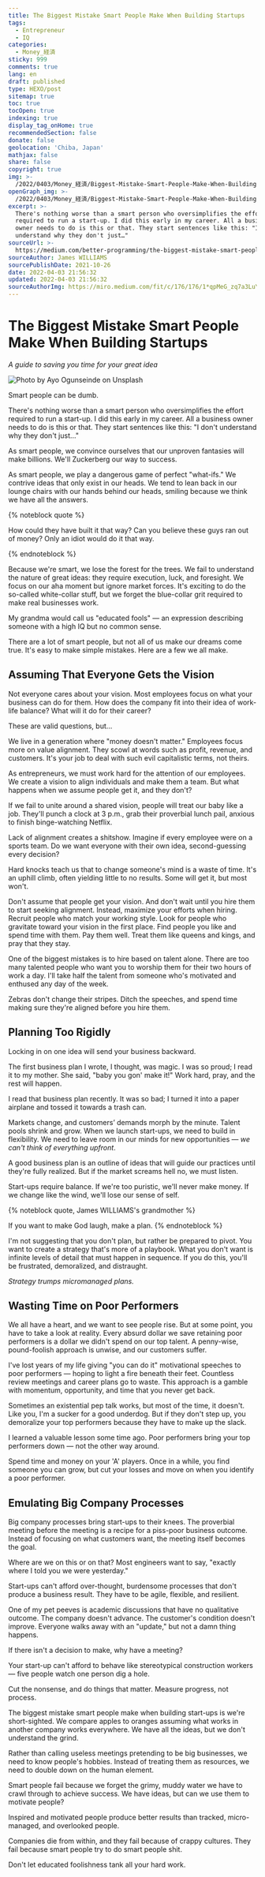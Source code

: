 ```yaml
---
title: The Biggest Mistake Smart People Make When Building Startups
tags:
  - Entrepreneur
  - IQ
categories:
  - Money_経済
sticky: 999
comments: true
lang: en
draft: published
type: HEXO/post
sitemap: true
toc: true
tocOpen: true
indexing: true
display_tag_onHome: true
recommendedSection: false
donate: false
geolocation: 'Chiba, Japan'
mathjax: false
share: false
copyright: true
img: >-
  /2022/0403/Money_経済/Biggest-Mistake-Smart-People-Make-When-Building-Startups/AdobeStock_107158911.svg
openGraph_img: >-
  /2022/0403/Money_経済/Biggest-Mistake-Smart-People-Make-When-Building-Startups/AdobeStock_107158911.png
excerpt: >-
  There's nothing worse than a smart person who oversimplifies the effort
  required to run a start-up. I did this early in my career. All a business
  owner needs to do is this or that. They start sentences like this: "I don't
  understand why they don't just…"
sourceUrl: >-
  https://medium.com/better-programming/the-biggest-mistake-smart-people-make-when-building-startups-4541d887aba9
sourceAuthor: James WILLIAMS
sourcePublishDate: 2021-10-26
date: 2022-04-03 21:56:32
updated: 2022-04-03 21:56:32
sourceAuthorImg: https://miro.medium.com/fit/c/176/176/1*qpMeG_zq7a3LuYoWdjWAzQ.jpeg
---
```

# The Biggest Mistake Smart People Make When Building Startups
 *A guide to saving you time for your great idea*

 ![Photo by Ayo Ogunseinde on Unsplash](./Biggest-Mistake-Smart-People-Make-When-Building-Startups/0__PrdhUpt5AP_3n2j.jpeg)

 Smart people can be dumb.

 There's nothing worse than a smart person who oversimplifies the effort required to run a start-up. I did this early in my career. All a business owner needs to do is this or that. They start sentences like this: "I don't understand why they don't just…"

 As smart people, we convince ourselves that our unproven fantasies will make billions. We'll Zuckerberg our way to success.

 As smart people, we play a dangerous game of perfect "what-ifs." We contrive ideas that only exist in our heads. We tend to lean back in our lounge chairs with our hands behind our heads, smiling because we think we have all the answers.

{% noteblock quote %}

How could they have built it that way? Can you believe these guys ran out of money? Only an idiot would do it that way.

{% endnoteblock %}

 Because we're smart, we lose the forest for the trees. We fail to understand the nature of great ideas: they require execution, luck, and foresight. We focus on our aha moment but ignore market forces. It's exciting to do the so-called white-collar stuff, but we forget the blue-collar grit required to make real businesses work.

 My grandma would call us "educated fools" — an expression describing someone with a high IQ but no common sense.

 There are a lot of smart people, but not all of us make our dreams come true. It's easy to make simple mistakes. Here are a few we all make.


## Assuming That Everyone Gets the Vision
 Not everyone cares about your vision. Most employees focus on what your business can do for them. How does the company fit into their idea of work-life balance? What will it do for their career?
 
 These are valid questions, but…
 
 We live in a generation where "money doesn't matter." Employees focus more on value alignment. They scowl at words such as profit, revenue, and customers. It's your job to deal with such evil capitalistic terms, not theirs.

 As entrepreneurs, we must work hard for the attention of our employees. We create a vision to align individuals and make them a team. But what happens when we assume people get it, and they don't?

 If we fail to unite around a shared vision, people will treat our baby like a job. They'll punch a clock at 3 p.m., grab their proverbial lunch pail, anxious to finish binge-watching Netflix.

 Lack of alignment creates a shitshow. Imagine if every employee were on a sports team. Do we want everyone with their own idea, second-guessing every decision?

 Hard knocks teach us that to change someone's mind is a waste of time. It's an uphill climb, often yielding little to no results. Some will get it, but most won't.

 Don't assume that people get your vision. And don't wait until you hire them to start seeking alignment. Instead, maximize your efforts when hiring. Recruit people who match your working style. Look for people who gravitate toward your vision in the first place. Find people you like and spend time with them. Pay them well. Treat them like queens and kings, and pray that they stay.

 One of the biggest mistakes is to hire based on talent alone. There are too many talented people who want you to worship them for their two hours of work a day. I'll take half the talent from someone who's motivated and enthused any day of the week.

 Zebras don't change their stripes. Ditch the speeches, and spend time making sure they're aligned before you hire them.


## Planning Too Rigidly
 Locking in on one idea will send your business backward.
 
 The first business plan I wrote, I thought, was magic. I was so proud; I read it to my mother. She said, "baby you gon' make it!" Work hard, pray, and the rest will happen.

 I read that business plan recently. It was so bad; I turned it into a paper airplane and tossed it towards a trash can.

 Markets change, and customers’ demands morph by the minute. Talent pools shrink and grow. When we launch start-ups, we need to build in flexibility. We need to leave room in our minds for new opportunities — *we can't think of everything upfront*.

 A good business plan is an outline of ideas that will guide our practices until they're fully realized. But if the market screams hell no, we must listen.

 Start-ups require balance. If we're too puristic, we'll never make money. If we change like the wind, we'll lose our sense of self.

{% noteblock quote, James WILLIAMS's grandmother %}

If you want to make God laugh, make a plan.
{% endnoteblock %}

 I'm not suggesting that you don't plan, but rather be prepared to pivot. You want to create a strategy that's more of a playbook. What you don't want is infinite levels of detail that must happen in sequence. If you do this, you'll be frustrated, demoralized, and distraught.

 *Strategy trumps micromanaged plans.*


## Wasting Time on Poor Performers
 We all have a heart, and we want to see people rise. But at some point, you have to take a look at reality. Every absurd dollar we save retaining poor performers is a dollar we didn't spend on our top talent. A penny-wise, pound-foolish approach is unwise, and our customers suffer.

 I've lost years of my life giving "you can do it" motivational speeches to poor performers — hoping to light a fire beneath their feet. Countless review meetings and career plans go to waste. This approach is a gamble with momentum, opportunity, and time that you never get back.

 Sometimes an existential pep talk works, but most of the time, it doesn't. Like you, I'm a sucker for a good underdog. But if they don't step up, you demoralize your top performers because they have to make up the slack.

 I learned a valuable lesson some time ago. Poor performers bring your top performers down — not the other way around.

 Spend time and money on your 'A' players. Once in a while, you find someone you can grow, but cut your losses and move on when you identify a poor performer.


## Emulating Big Company Processes
 Big company processes bring start-ups to their knees. The proverbial meeting before the meeting is a recipe for a piss-poor business outcome. Instead of focusing on what customers want, the meeting itself becomes the goal.

 Where are we on this or on that? Most engineers want to say, "exactly where I told you we were yesterday."

 Start-ups can't afford over-thought, burdensome processes that don't produce a business result. They have to be agile, flexible, and resilient.

 One of my pet peeves is academic discussions that have no qualitative outcome. The company doesn't advance. The customer's condition doesn't improve. Everyone walks away with an "update," but not a damn thing happens.

 If there isn't a decision to make, why have a meeting?

 Your start-up can't afford to behave like stereotypical construction workers — five people watch one person dig a hole.

 Cut the nonsense, and do things that matter. Measure progress, not process.

 The biggest mistake smart people make when building start-ups is we're short-sighted. We compare apples to oranges assuming what works in another company works everywhere. We have all the ideas, but we don't understand the grind.

 Rather than calling useless meetings pretending to be big businesses, we need to know people's hobbies. Instead of treating them as resources, we need to double down on the human element.

 Smart people fail because we forget the grimy, muddy water we have to crawl through to achieve success. We have ideas, but can we use them to motivate people?

 Inspired and motivated people produce better results than tracked, micro-managed, and overlooked people.

 Companies die from within, and they fail because of crappy cultures. They fail because smart people try to do smart people shit.

 Don't let educated foolishness tank all your hard work.
